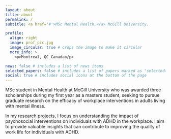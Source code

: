 ```yaml
---
layout: about
title: about
permalink: /
subtitle: <a href='#'>MSc Mental Health,</a> McGill University.

profile:
  align: right
  image: prof_pic.jpg
  image_circular: true # crops the image to make it circular
  more_info: >
    <p>Montreal, QC Canada</p>

news: false # includes a list of news items
selected_papers: false # includes a list of papers marked as "selected={true}"
social: true # includes social icons at the bottom of the page
---
```


MSc student in Mental Health at McGill University who was awarded three scholarships during my first year as a masters student, seeking to pursue graduate research on the efficacy of workplace interventions in adults living with mental illness.

In my research projects, I focus on understanding the impact of psychosocial interventions on individuals with ADHD in the workplace. I aim to provide valuable insights that can contribute to improving the quality of work life for individuals with ADHD.
